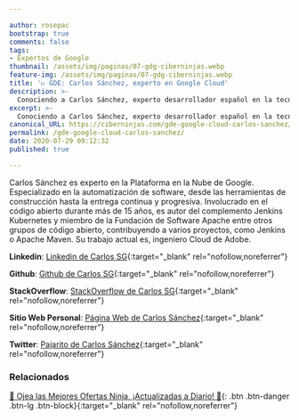 ```yaml
---

author: rosepac
bootstrap: true
comments: false
tags:
- Expertos de Google
thumbnail: /assets/img/paginas/07-gdg-ciberninjas.webp
feature-img: /assets/img/paginas/07-gdg-ciberninjas.webp
title: '▷ GDE: Carlos Sánchez, experto en Google Cloud'
description: >-
  Conociendo a Carlos Sánchez, experto desarrollador español en la tecnología Google Cloud Computer incluido en el programa de Expertos de Desarrolladores de Google 2020.
excerpt: >-
  Conociendo a Carlos Sánchez, experto desarrollador español en la tecnología Google Cloud Computer incluido en el programa de Expertos de Desarrolladores de Google 2020.
canonical_URL: https://ciberninjas.com/gde-google-cloud-carlos-sanchez/
permalink: /gde-google-cloud-carlos-sanchez/
date: 2020-07-29 09:12:32
published: true

---
```


Carlos Sánchez es experto en la Plataforma en la Nube de Google. Especializado en la automatización de software, desde las herramientas de construcción hasta la entrega continua y progresiva. Involucrado en el código abierto durante más de 15 años, es autor del complemento Jenkins Kubernetes y miembro de la Fundación de Software Apache entre otros grupos de código abierto, contribuyendo a varios proyectos, como Jenkins o Apache Maven. Su trabajo actual es, ingeniero Cloud de Adobe.

**Linkedin**: [Linkedin de Carlos SG](https://www.linkedin.com/in/carlossg){:target="_blank" rel="nofollow,noreferrer"}

**Github**: [Github de Carlos SG](https://github.com/carlossg){:target="_blank" rel="nofollow,noreferrer"}

**StackOverflow**: [StackOverflow de Carlos SG](https://stackoverflow.com/users/2032571){:target="_blank" rel="nofollow,noreferrer"}

**Sitio Web Personal**: [Página Web de Carlos Sánchez](http://csanchez.org/){:target="_blank" rel="nofollow,noreferrer"}

**Twitter**: [Pajarito de Carlos Sánchez](https://twitter.com/@csanchez){:target="_blank" rel="nofollow,noreferrer"}
<!-- https://developers.google.com/community/experts/directory/profile/profile-carlos_sanchez -->

### **Relacionados** <!-- omit in toc -->

[🎁 Ojea las Mejores Ofertas Ninja, ¡Actualizadas a Diario! 🛒](https://www.amazon.es/shop/cibercursos){: .btn .btn-danger .btn-lg .btn-block}{:target="_blank" rel="nofollow,noreferrer"}
